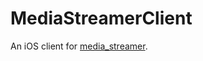 # MediaStreamerClient

An iOS client for [media_streamer](https://github.com/seaneshbaugh/media_streamer).

